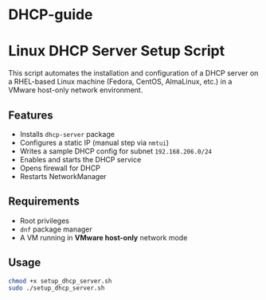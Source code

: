 # DHCP-guide
# Linux DHCP Server Setup Script

This script automates the installation and configuration of a DHCP server on a RHEL-based Linux machine (Fedora, CentOS, AlmaLinux, etc.) in a VMware host-only network environment.

## Features

- Installs `dhcp-server` package
- Configures a static IP (manual step via `nmtui`)
- Writes a sample DHCP config for subnet `192.168.206.0/24`
- Enables and starts the DHCP service
- Opens firewall for DHCP
- Restarts NetworkManager

## Requirements

- Root privileges
- `dnf` package manager
- A VM running in **VMware host-only** network mode

## Usage

```bash
chmod +x setup_dhcp_server.sh
sudo ./setup_dhcp_server.sh

